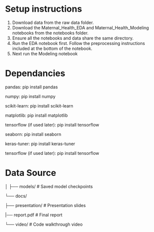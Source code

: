 # Setup instructions
1. Download data from the raw data folder.
2. Download the Maternal_Health_EDA and Maternal_Health_Modeling notebooks from the notebooks folder.
3. Ensure all the notebooks and data share the same directory.
4. Run the EDA notebook first. Follow the preprocessing instructions included at the bottom of the notebook.
5. Next run the Modeling notebook



# Dependancies

pandas: pip install pandas

numpy: pip install numpy

scikit-learn: pip install scikit-learn

matplotlib: pip install matplotlib

tensorflow (if used later): pip install tensorflow

seaborn: pip install seaborn

keras-tuner: pip install keras-tuner

tensorflow (if used later): pip install tensorflow

# Data Source


│ ├── models/ # Saved model checkpoints



└── docs/

  ├── presentation/ # Presentation slides
  
  |── report.pdf # Final report
  
  └── video/ # Code walkthrough video
